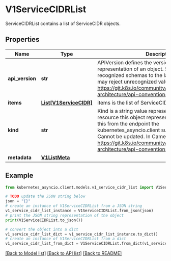 # V1ServiceCIDRList

ServiceCIDRList contains a list of ServiceCIDR objects.

## Properties

Name | Type | Description | Notes
------------ | ------------- | ------------- | -------------
**api_version** | **str** | APIVersion defines the versioned schema of this representation of an object. Servers should convert recognized schemas to the latest internal value, and may reject unrecognized values. More info: https://git.k8s.io/community/contributors/devel/sig-architecture/api-conventions.md#resources | [optional] 
**items** | [**List[V1ServiceCIDR]**](V1ServiceCIDR.md) | items is the list of ServiceCIDRs. | 
**kind** | **str** | Kind is a string value representing the REST resource this object represents. Servers may infer this from the endpoint the kubernetes_asyncio.client submits requests to. Cannot be updated. In CamelCase. More info: https://git.k8s.io/community/contributors/devel/sig-architecture/api-conventions.md#types-kinds | [optional] 
**metadata** | [**V1ListMeta**](V1ListMeta.md) |  | [optional] 

## Example

```python
from kubernetes_asyncio.client.models.v1_service_cidr_list import V1ServiceCIDRList

# TODO update the JSON string below
json = "{}"
# create an instance of V1ServiceCIDRList from a JSON string
v1_service_cidr_list_instance = V1ServiceCIDRList.from_json(json)
# print the JSON string representation of the object
print(V1ServiceCIDRList.to_json())

# convert the object into a dict
v1_service_cidr_list_dict = v1_service_cidr_list_instance.to_dict()
# create an instance of V1ServiceCIDRList from a dict
v1_service_cidr_list_from_dict = V1ServiceCIDRList.from_dict(v1_service_cidr_list_dict)
```
[[Back to Model list]](../README.md#documentation-for-models) [[Back to API list]](../README.md#documentation-for-api-endpoints) [[Back to README]](../README.md)


